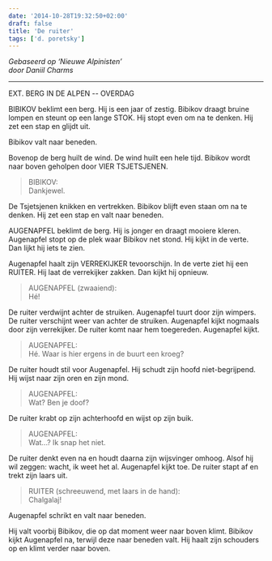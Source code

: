```yaml
---
date: '2014-10-28T19:32:50+02:00'
draft: false
title: 'De ruiter'
tags: ['d. poretsky']
---
```


*Gebaseerd op ‘Nieuwe Alpinisten’ <br> door Daniil Charms*

<hr>

EXT. BERG IN DE ALPEN -- OVERDAG

BIBIKOV beklimt een berg. Hij is een jaar of zestig. Bibikov draagt bruine lompen en steunt op een lange STOK. Hij stopt even om na te denken. Hij zet een stap en glijdt uit.

Bibikov valt naar beneden.

Bovenop de berg huilt de wind. De wind huilt een hele tijd. Bibikov wordt naar boven geholpen door VIER TSJETSJENEN.

> BIBIKOV: <br>
> Dankjewel.

De Tsjetsjenen knikken en vertrekken. Bibikov blijft even staan om na te denken. Hij zet een stap en valt naar beneden.

AUGENAPFEL beklimt de berg. Hij is jonger en draagt mooiere kleren. Augenapfel stopt op de plek waar Bibikov net stond. Hij kijkt in de verte. Dan lijkt hij iets te zien.

Augenapfel haalt zijn VERREKIJKER tevoorschijn. In de verte ziet hij een RUITER. Hij laat de verrekijker zakken. Dan kijkt hij opnieuw.

> AUGENAPFEL (zwaaiend): <br>
> Hé!

De ruiter verdwijnt achter de struiken. Augenapfel tuurt door zijn wimpers. De ruiter verschijnt weer van achter de struiken. Augenapfel kijkt nogmaals door zijn verrekijker. De ruiter komt naar hem toegereden. Augenapfel kijkt.

> AUGENAPFEL: <br>
> Hé. Waar is hier ergens in de buurt een kroeg?

De ruiter houdt stil voor Augenapfel. Hij schudt zijn hoofd niet-begrijpend. Hij wijst naar zijn oren en zijn mond.

> AUGENAPFEL: <br>
> Wat? Ben je doof?

De ruiter krabt op zijn achterhoofd en wijst op zijn buik.

> AUGENAPFEL: <br>
> Wat...? Ik snap het niet.

De ruiter denkt even na en houdt daarna zijn wijsvinger omhoog. Alsof hij wil zeggen: wacht, ik weet het al. Augenapfel kijkt toe. De ruiter stapt af en trekt zijn laars uit.

> RUITER (schreeuwend, met laars in de hand): <br>
> Chalgalaj!

Augenapfel schrikt en valt naar beneden.

Hij valt voorbij Bibikov, die op dat moment weer naar boven klimt. Bibikov kijkt Augenapfel na, terwijl deze naar beneden valt. Hij haalt zijn schouders op en klimt verder naar boven.

<i><span class="center"><span></i>